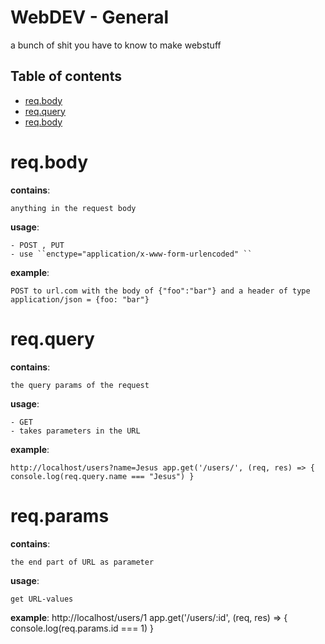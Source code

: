 WebDEV - General
=========

a bunch of shit you have to know to make webstuff

Table of contents
-----------------
* [req.body](#reqbody)  
* [req.query](#reqquery)
* [req.body](#reqbody)


req.body
=========
**contains**:

    anything in the request body

**usage**:

    - POST , PUT
    - use ``enctype="application/x-www-form-urlencoded" ``

**example**:

    POST to url.com with the body of {"foo":"bar"} and a header of type application/json = {foo: "bar"}



req.query
=========
**contains**:

    the query params of the request

**usage**:

    - GET
    - takes parameters in the URL

**example**:

    http://localhost/users?name=Jesus app.get('/users/', (req, res) => { console.log(req.query.name === "Jesus") }



req.params
=========
**contains**:

    the end part of URL as parameter

**usage**:

    get URL-values

**example**:
    http://localhost/users/1 app.get('/users/:id', (req, res) => { console.log(req.params.id === 1) }


